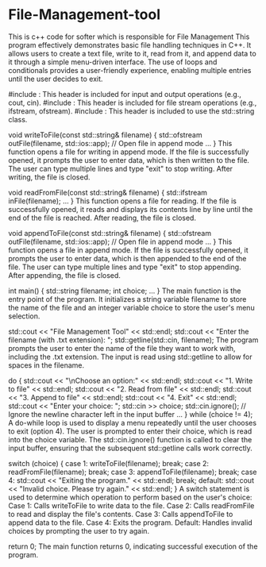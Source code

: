 # File-Management-tool
This is c++ code for softer which is responsible for File Management
This program effectively demonstrates basic file handling techniques in C++. It allows users to create a text file, write to it, read from it, and append data to it through a simple menu-driven interface. The use of loops and conditionals provides a user-friendly experience, enabling multiple entries until the user decides to exit.


#include <iostream>: This header is included for input and output operations (e.g., cout, cin).
#include <fstream>: This header is included for file stream operations (e.g., ifstream, ofstream).
#include <string>: This header is included to use the std::string class.


void writeToFile(const std::string& filename) {
    std::ofstream outFile(filename, std::ios::app); // Open file in append mode
    ...
}
This function opens a file for writing in append mode. If the file is successfully opened, it prompts the user to enter data, which is then written to the file. The user can type multiple lines and type "exit" to stop writing. After writing, the file is closed.


void readFromFile(const std::string& filename) {
    std::ifstream inFile(filename);
    ...
}
This function opens a file for reading. If the file is successfully opened, it reads and displays its contents line by line until the end of the file is reached. After reading, the file is closed.


void appendToFile(const std::string& filename) {
    std::ofstream outFile(filename, std::ios::app); // Open file in append mode
    ...
}
This function opens a file in append mode. If the file is successfully opened, it prompts the user to enter data, which is then appended to the end of the file. The user can type multiple lines and type "exit" to stop appending. After appending, the file is closed.


int main() {
    std::string filename;
    int choice;
    ...
}
The main function is the entry point of the program. It initializes a string variable filename to store the name of the file and an integer variable choice to store the user's menu selection.


std::cout << "File Management Tool" << std::endl;
std::cout << "Enter the filename (with .txt extension): ";
std::getline(std::cin, filename);
The program prompts the user to enter the name of the file they want to work with, including the .txt extension. The input is read using std::getline to allow for spaces in the filename.


do {
    std::cout << "\nChoose an option:" << std::endl;
    std::cout << "1. Write to file" << std::endl;
    std::cout << "2. Read from file" << std::endl;
    std::cout << "3. Append to file" << std::endl;
    std::cout << "4. Exit" << std::endl;
    std::cout << "Enter your choice: ";
    std::cin >> choice;
    std::cin.ignore(); // Ignore the newline character left in the input buffer
    ...
} while (choice != 4);
A do-while loop is used to display a menu repeatedly until the user chooses to exit (option 4).
The user is prompted to enter their choice, which is read into the choice variable. The std::cin.ignore() function is called to clear the input buffer, ensuring that the subsequent std::getline calls work correctly.


switch (choice) {
    case 1:
        writeToFile(filename);
        break;
    case 2:
        readFromFile(filename);
        break;
    case 3:
        appendToFile(filename);
        break;
    case 4:
        std::cout << "Exiting the program." << std::endl;
        break;
    default:
        std::cout << "Invalid choice. Please try again." << std::endl;
}
A switch statement is used to determine which operation to perform based on the user's choice:
Case 1: Calls writeToFile to write data to the file.
Case 2: Calls readFromFile to read and display the file's contents.
Case 3: Calls appendToFile to append data to the file.
Case 4: Exits the program.
Default: Handles invalid choices by prompting the user to try again.


return 0;
The main function returns 0, indicating successful execution of the program.

